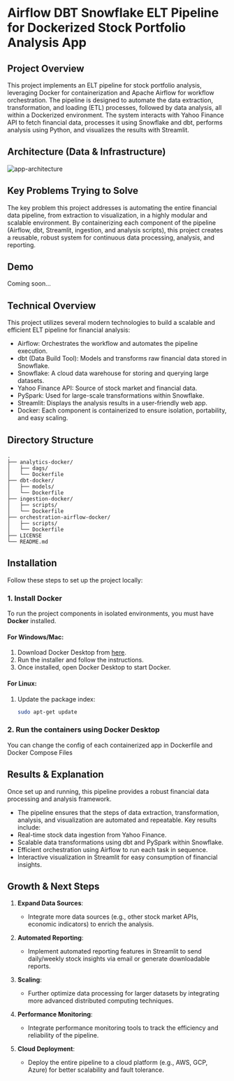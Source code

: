 # Airflow DBT Snowflake ELT Pipeline for Dockerized Stock Portfolio Analysis App

## Project Overview
This project implements an ELT pipeline for stock portfolio analysis, leveraging Docker for containerization and Apache Airflow for workflow orchestration. The pipeline is designed to automate the data extraction, transformation, and loading (ETL) processes, followed by data analysis, all within a Dockerized environment. The system interacts with Yahoo Finance API to fetch financial data, processes it using Snowflake and dbt, performs analysis using Python, and visualizes the results with Streamlit.


## Architecture (Data & Infrastructure)
![app-architecture](https://github.com/user-attachments/assets/3aadf2f5-c1b5-46aa-80b0-e35d62f33173)



## Key Problems Trying to Solve
The key problem this project addresses is automating the entire financial data pipeline, from extraction to visualization, in a highly modular and scalable environment. By containerizing each component of the pipeline (Airflow, dbt, Streamlit, ingestion, and analysis scripts), this project creates a reusable, robust system for continuous data processing, analysis, and reporting.


## Demo
Coming soon...



## Technical Overview

This project utilizes several modern technologies to build a scalable and efficient ELT pipeline for financial analysis:

- Airflow: Orchestrates the workflow and automates the pipeline execution.
- dbt (Data Build Tool): Models and transforms raw financial data stored in Snowflake.
- Snowflake: A cloud data warehouse for storing and querying large datasets.
- Yahoo Finance API: Source of stock market and financial data.
- PySpark: Used for large-scale transformations within Snowflake.
- Streamlit: Displays the analysis results in a user-friendly web app.
- Docker: Each component is containerized to ensure isolation, portability, and easy scaling.

  

## Directory Structure

```text
.
├── analytics-docker/
│   ├── dags/
│   └── Dockerfile
├── dbt-docker/
│   ├── models/
│   └── Dockerfile
├── ingestion-docker/
│   ├── scripts/
│   └── Dockerfile
├── orchestration-airflow-docker/
│   ├── scripts/
│   └── Dockerfile
├── LICENSE
└── README.md
```



## Installation
Follow these steps to set up the project locally:


### 1. Install Docker

To run the project components in isolated environments, you must have **Docker** installed.


#### For Windows/Mac:
1. Download Docker Desktop from [here](https://www.docker.com/products/docker-desktop).
2. Run the installer and follow the instructions.
3. Once installed, open Docker Desktop to start Docker.


#### For Linux:
1. Update the package index:

   ```bash
   sudo apt-get update


### 2. Run the containers using Docker Desktop

You can change the config of each containerized app in Dockerfile and Docker Compose Files



## Results & Explanation

Once set up and running, this pipeline provides a robust financial data processing and analysis framework. 
- The pipeline ensures that the steps of data extraction, transformation, analysis, and visualization are automated and repeatable. Key results include:
- Real-time stock data ingestion from Yahoo Finance.
- Scalable data transformations using dbt and PySpark within Snowflake.
- Efficient orchestration using Airflow to run each task in sequence.
- Interactive visualization in Streamlit for easy consumption of financial insights.



## Growth & Next Steps

1. **Expand Data Sources**: 
   - Integrate more data sources (e.g., other stock market APIs, economic indicators) to enrich the analysis.

2. **Automated Reporting**: 
   - Implement automated reporting features in Streamlit to send daily/weekly stock insights via email or generate downloadable reports.

3. **Scaling**: 
   - Further optimize data processing for larger datasets by integrating more advanced distributed computing techniques.

4. **Performance Monitoring**: 
   - Integrate performance monitoring tools to track the efficiency and reliability of the pipeline.

5. **Cloud Deployment**: 
   - Deploy the entire pipeline to a cloud platform (e.g., AWS, GCP, Azure) for better scalability and fault tolerance.














